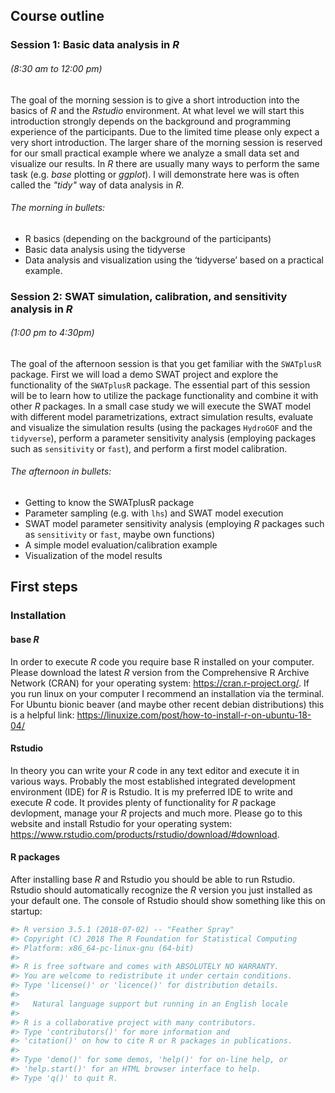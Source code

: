 ## Course outline

### Session 1: Basic data analysis in *R* 
###### (8:30 am to 12:00 pm)

The goal of the morning session is to give a short introduction into the basics of *R* and the *Rstudio* environment. At what level we will start this introduction strongly depends on the background and programming experience of the participants. Due to the limited time please only expect a very short introduction. The larger share of the morning session is reserved for our small practical example where we analyze a small data set and visualize our results. In *R* there are usually many ways to perform the same task (e.g. *base* plotting or *ggplot*). I will demonstrate here was is often called the *"tidy"* way of data analysis in *R*.

###### The morning in bullets:
- R basics (depending on the background of the participants)
- Basic data analysis using the tidyverse
- Data analysis and visualization using the ‘tidyverse’ based on a practical example.



### Session 2: SWAT simulation, calibration, and sensitivity analysis in *R* 
###### (1:00 pm to 4:30pm)
The goal of the afternoon session is that you get familiar with the `SWATplusR` package. First we will load a demo SWAT project and explore the functionality of the `SWATplusR` package. The essential part of this session will be to learn how to utilize the package functionality and combine it with other *R* packages. In a small case study we will execute the SWAT model with different model parametrizations, extract simulation results, evaluate and visualize the simulation results (using the packages `HydroGOF` and the `tidyverse`), perform a parameter sensitivity analysis (employing packages such as `sensitivity` or `fast`), and perform a first model calibration.

###### The afternoon in bullets:
- Getting to know the SWATplusR package
- Parameter sampling (e.g. with `lhs`) and SWAT model execution
- SWAT model parameter sensitivity analysis (employing *R* packages such as `sensitivity` or `fast`, maybe own functions)
- A simple model evaluation/calibration example
- Visualization of the model results



## First steps
### Installation
#### base *R*
In order to execute *R* code you require base R installed on your computer. Please download the latest *R* version from the Comprehensive R Archive Network (CRAN) for your operating system: https://cran.r-project.org/. 
If you run linux on your computer I recommend an installation via the terminal. For Ubuntu bionic beaver (and maybe other recent debian distributions) this is a helpful link: https://linuxize.com/post/how-to-install-r-on-ubuntu-18-04/

#### Rstudio
In theory you can write your *R* code in any text editor and execute it in various ways. Probably the most established integrated development environment (IDE) for *R* is Rstudio. It is my preferred IDE to write and execute *R* code. It provides plenty of functionality for *R* package devlopment, manage your *R* projects and much more.
Please go to this website and install Rstudio for your operating system: https://www.rstudio.com/products/rstudio/download/#download.

#### R packages
After installing base *R* and Rstudio you should be able to run Rstudio. Rstudio should automatically recognize the *R* version you just installed as your default one. 
The console of Rstudio should show something like this on startup:
``` r
#> R version 3.5.1 (2018-07-02) -- "Feather Spray"
#> Copyright (C) 2018 The R Foundation for Statistical Computing
#> Platform: x86_64-pc-linux-gnu (64-bit)
#> 
#> R is free software and comes with ABSOLUTELY NO WARRANTY.
#> You are welcome to redistribute it under certain conditions.
#> Type 'license()' or 'licence()' for distribution details.
#> 
#>   Natural language support but running in an English locale
#> 
#> R is a collaborative project with many contributors.
#> Type 'contributors()' for more information and
#> 'citation()' on how to cite R or R packages in publications.
#> 
#> Type 'demo()' for some demos, 'help()' for on-line help, or
#> 'help.start()' for an HTML browser interface to help.
#> Type 'q()' to quit R.
```

